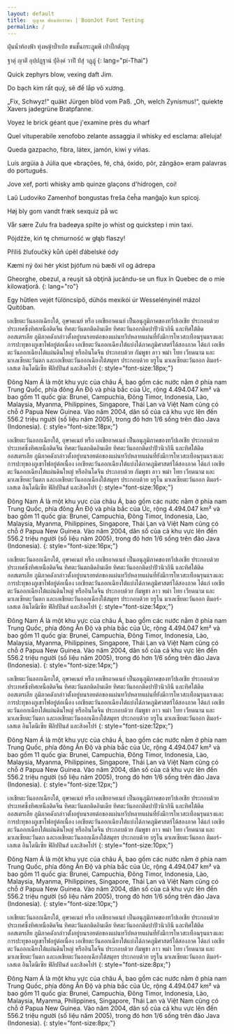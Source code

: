```yaml
---
layout: default
title:  บุญจด ฟอนต์หรรษา | BoonJot Font Testing
permalink: /
---
```


ฝุ่นน้ำท้องฟ้า ทุ่งหญ้าป้ำเป๋อ ชนชั้นกระฎุมพี เป่าปี่กตัญญู

ฐาตุํ ญาติํ อุปฺปฏฺฐานํ ปุํลิงฺคํ วาปิํ ปํสุํ วฏฺฏุํ
{: lang="pi-Thai"}

Quick zephyrs blow, vexing daft Jim.

Do bạch kim rất quý, sẽ để lắp vô xương.

„Fix, Schwyz!“ quäkt Jürgen blöd vom Paß.
„Oh, welch Zynismus!“, quiekte Xavers jadegrüne Bratpfanne.

Voyez le brick géant que j'examine près du wharf

Quel vituperabile xenofobo zelante assaggia il whisky ed esclama: alleluja!

Queda gazpacho, fibra, látex, jamón, kiwi y viñas.

Luís argüia à Júlia que «brações, fé, chá, óxido, pôr, zângão» eram palavras do português.

Jove xef, porti whisky amb quinze glaçons d'hidrogen, coi!

Laŭ Ludoviko Zamenhof bongustas freŝa ĉeĥa manĝaĵo kun spicoj.

Høj bly gom vandt fræk sexquiz på wc

Vår sære Zulu fra badeøya spilte jo whist og quickstep i min taxi.

Pójdźże, kiń tę chmurność w głąb flaszy!

Příliš žluťoučký kůň úpěl ďábelské ódy

Kæmi ný öxi hér ykist þjófum nú bæði víl og ádrepa

Gheorghe, obezul, a reuşit să obţină jucându-se un flux în Quebec de o mie kilowaţioră.
{: lang="ro"}

Egy hűtlen vejét fülöncsípő, dühös mexikói úr Wesselényinél mázol Quitóban.

เอเชียตะวันออกเฉียงใต้, อุษาคเนย์ หรือ เอเชียอาคเนย์ เป็นอนุภูมิภาคของทวีปเอเชีย ประกอบด้วยประเทศซึ่งทิศเหนือติดจีน ทิศตะวันตกติดอินเดีย ทิศตะวันออกติดปาปัวนิวกินี และทิศใต้ติดออสเตรเลีย ภูมิภาคดังกล่าวตั้งอยู่บนรอยต่อของแผ่นทวีปหลายแผ่นที่ยังมีการไหวสะเทือนรุนแรงและการปะทุของภูเขาไฟอยู่ต่อเนื่อง เอเชียตะวันออกเฉียงใต้แบ่งได้ภาคภูมิศาสตร์ได้สองภาค ได้แก่ เอเชียตะวันออกเฉียงใต้แผ่นดินใหญ่ หรืออินโดจีน ประกอบด้วย กัมพูชา ลาว พม่า ไทย เวียดนาม และมาเลเซียตะวันตก และเอเชียตะวันออกเฉียงใต้สมุทร ประกอบด้วย บรูไน มาเลเซียตะวันออก ติมอร์-เลสเต อินโดนีเซีย ฟิลิปปินส์ และสิงคโปร์
{: style="font-size:18px;"}

Đông Nam Á là một khu vực của châu Á, bao gồm các nước nằm ở phía nam Trung Quốc, phía đông Ấn Độ và phía bắc của Úc, rộng 4.494.047 km² và bao gồm 11 quốc gia: Brunei, Campuchia, Đông Timor, Indonesia, Lào, Malaysia, Myanma, Philippines, Singapore, Thái Lan và Việt Nam cũng có chỗ ở Papua New Guinea. Vào năm 2004, dân số của cả khu vực lên đến 556.2 triệu người (số liệu năm 2005), trong đó hơn 1/6 sống trên đảo Java (Indonesia).
{: style="font-size:18px;"}

เอเชียตะวันออกเฉียงใต้, อุษาคเนย์ หรือ เอเชียอาคเนย์ เป็นอนุภูมิภาคของทวีปเอเชีย ประกอบด้วยประเทศซึ่งทิศเหนือติดจีน ทิศตะวันตกติดอินเดีย ทิศตะวันออกติดปาปัวนิวกินี และทิศใต้ติดออสเตรเลีย ภูมิภาคดังกล่าวตั้งอยู่บนรอยต่อของแผ่นทวีปหลายแผ่นที่ยังมีการไหวสะเทือนรุนแรงและการปะทุของภูเขาไฟอยู่ต่อเนื่อง เอเชียตะวันออกเฉียงใต้แบ่งได้ภาคภูมิศาสตร์ได้สองภาค ได้แก่ เอเชียตะวันออกเฉียงใต้แผ่นดินใหญ่ หรืออินโดจีน ประกอบด้วย กัมพูชา ลาว พม่า ไทย เวียดนาม และมาเลเซียตะวันตก และเอเชียตะวันออกเฉียงใต้สมุทร ประกอบด้วย บรูไน มาเลเซียตะวันออก ติมอร์-เลสเต อินโดนีเซีย ฟิลิปปินส์ และสิงคโปร์
{: style="font-size:16px;"}

Đông Nam Á là một khu vực của châu Á, bao gồm các nước nằm ở phía nam Trung Quốc, phía đông Ấn Độ và phía bắc của Úc, rộng 4.494.047 km² và bao gồm 11 quốc gia: Brunei, Campuchia, Đông Timor, Indonesia, Lào, Malaysia, Myanma, Philippines, Singapore, Thái Lan và Việt Nam cũng có chỗ ở Papua New Guinea. Vào năm 2004, dân số của cả khu vực lên đến 556.2 triệu người (số liệu năm 2005), trong đó hơn 1/6 sống trên đảo Java (Indonesia).
{: style="font-size:16px;"}

เอเชียตะวันออกเฉียงใต้, อุษาคเนย์ หรือ เอเชียอาคเนย์ เป็นอนุภูมิภาคของทวีปเอเชีย ประกอบด้วยประเทศซึ่งทิศเหนือติดจีน ทิศตะวันตกติดอินเดีย ทิศตะวันออกติดปาปัวนิวกินี และทิศใต้ติดออสเตรเลีย ภูมิภาคดังกล่าวตั้งอยู่บนรอยต่อของแผ่นทวีปหลายแผ่นที่ยังมีการไหวสะเทือนรุนแรงและการปะทุของภูเขาไฟอยู่ต่อเนื่อง เอเชียตะวันออกเฉียงใต้แบ่งได้ภาคภูมิศาสตร์ได้สองภาค ได้แก่ เอเชียตะวันออกเฉียงใต้แผ่นดินใหญ่ หรืออินโดจีน ประกอบด้วย กัมพูชา ลาว พม่า ไทย เวียดนาม และมาเลเซียตะวันตก และเอเชียตะวันออกเฉียงใต้สมุทร ประกอบด้วย บรูไน มาเลเซียตะวันออก ติมอร์-เลสเต อินโดนีเซีย ฟิลิปปินส์ และสิงคโปร์
{: style="font-size:14px;"}

Đông Nam Á là một khu vực của châu Á, bao gồm các nước nằm ở phía nam Trung Quốc, phía đông Ấn Độ và phía bắc của Úc, rộng 4.494.047 km² và bao gồm 11 quốc gia: Brunei, Campuchia, Đông Timor, Indonesia, Lào, Malaysia, Myanma, Philippines, Singapore, Thái Lan và Việt Nam cũng có chỗ ở Papua New Guinea. Vào năm 2004, dân số của cả khu vực lên đến 556.2 triệu người (số liệu năm 2005), trong đó hơn 1/6 sống trên đảo Java (Indonesia).
{: style="font-size:14px;"}

เอเชียตะวันออกเฉียงใต้, อุษาคเนย์ หรือ เอเชียอาคเนย์ เป็นอนุภูมิภาคของทวีปเอเชีย ประกอบด้วยประเทศซึ่งทิศเหนือติดจีน ทิศตะวันตกติดอินเดีย ทิศตะวันออกติดปาปัวนิวกินี และทิศใต้ติดออสเตรเลีย ภูมิภาคดังกล่าวตั้งอยู่บนรอยต่อของแผ่นทวีปหลายแผ่นที่ยังมีการไหวสะเทือนรุนแรงและการปะทุของภูเขาไฟอยู่ต่อเนื่อง เอเชียตะวันออกเฉียงใต้แบ่งได้ภาคภูมิศาสตร์ได้สองภาค ได้แก่ เอเชียตะวันออกเฉียงใต้แผ่นดินใหญ่ หรืออินโดจีน ประกอบด้วย กัมพูชา ลาว พม่า ไทย เวียดนาม และมาเลเซียตะวันตก และเอเชียตะวันออกเฉียงใต้สมุทร ประกอบด้วย บรูไน มาเลเซียตะวันออก ติมอร์-เลสเต อินโดนีเซีย ฟิลิปปินส์ และสิงคโปร์
{: style="font-size:12px;"}

Đông Nam Á là một khu vực của châu Á, bao gồm các nước nằm ở phía nam Trung Quốc, phía đông Ấn Độ và phía bắc của Úc, rộng 4.494.047 km² và bao gồm 11 quốc gia: Brunei, Campuchia, Đông Timor, Indonesia, Lào, Malaysia, Myanma, Philippines, Singapore, Thái Lan và Việt Nam cũng có chỗ ở Papua New Guinea. Vào năm 2004, dân số của cả khu vực lên đến 556.2 triệu người (số liệu năm 2005), trong đó hơn 1/6 sống trên đảo Java (Indonesia).
{: style="font-size:12px;"}

เอเชียตะวันออกเฉียงใต้, อุษาคเนย์ หรือ เอเชียอาคเนย์ เป็นอนุภูมิภาคของทวีปเอเชีย ประกอบด้วยประเทศซึ่งทิศเหนือติดจีน ทิศตะวันตกติดอินเดีย ทิศตะวันออกติดปาปัวนิวกินี และทิศใต้ติดออสเตรเลีย ภูมิภาคดังกล่าวตั้งอยู่บนรอยต่อของแผ่นทวีปหลายแผ่นที่ยังมีการไหวสะเทือนรุนแรงและการปะทุของภูเขาไฟอยู่ต่อเนื่อง เอเชียตะวันออกเฉียงใต้แบ่งได้ภาคภูมิศาสตร์ได้สองภาค ได้แก่ เอเชียตะวันออกเฉียงใต้แผ่นดินใหญ่ หรืออินโดจีน ประกอบด้วย กัมพูชา ลาว พม่า ไทย เวียดนาม และมาเลเซียตะวันตก และเอเชียตะวันออกเฉียงใต้สมุทร ประกอบด้วย บรูไน มาเลเซียตะวันออก ติมอร์-เลสเต อินโดนีเซีย ฟิลิปปินส์ และสิงคโปร์
{: style="font-size:10px;"}

Đông Nam Á là một khu vực của châu Á, bao gồm các nước nằm ở phía nam Trung Quốc, phía đông Ấn Độ và phía bắc của Úc, rộng 4.494.047 km² và bao gồm 11 quốc gia: Brunei, Campuchia, Đông Timor, Indonesia, Lào, Malaysia, Myanma, Philippines, Singapore, Thái Lan và Việt Nam cũng có chỗ ở Papua New Guinea. Vào năm 2004, dân số của cả khu vực lên đến 556.2 triệu người (số liệu năm 2005), trong đó hơn 1/6 sống trên đảo Java (Indonesia).
{: style="font-size:10px;"}

เอเชียตะวันออกเฉียงใต้, อุษาคเนย์ หรือ เอเชียอาคเนย์ เป็นอนุภูมิภาคของทวีปเอเชีย ประกอบด้วยประเทศซึ่งทิศเหนือติดจีน ทิศตะวันตกติดอินเดีย ทิศตะวันออกติดปาปัวนิวกินี และทิศใต้ติดออสเตรเลีย ภูมิภาคดังกล่าวตั้งอยู่บนรอยต่อของแผ่นทวีปหลายแผ่นที่ยังมีการไหวสะเทือนรุนแรงและการปะทุของภูเขาไฟอยู่ต่อเนื่อง เอเชียตะวันออกเฉียงใต้แบ่งได้ภาคภูมิศาสตร์ได้สองภาค ได้แก่ เอเชียตะวันออกเฉียงใต้แผ่นดินใหญ่ หรืออินโดจีน ประกอบด้วย กัมพูชา ลาว พม่า ไทย เวียดนาม และมาเลเซียตะวันตก และเอเชียตะวันออกเฉียงใต้สมุทร ประกอบด้วย บรูไน มาเลเซียตะวันออก ติมอร์-เลสเต อินโดนีเซีย ฟิลิปปินส์ และสิงคโปร์
{: style="font-size:8px;"}

Đông Nam Á là một khu vực của châu Á, bao gồm các nước nằm ở phía nam Trung Quốc, phía đông Ấn Độ và phía bắc của Úc, rộng 4.494.047 km² và bao gồm 11 quốc gia: Brunei, Campuchia, Đông Timor, Indonesia, Lào, Malaysia, Myanma, Philippines, Singapore, Thái Lan và Việt Nam cũng có chỗ ở Papua New Guinea. Vào năm 2004, dân số của cả khu vực lên đến 556.2 triệu người (số liệu năm 2005), trong đó hơn 1/6 sống trên đảo Java (Indonesia).
{: style="font-size:8px;"}



